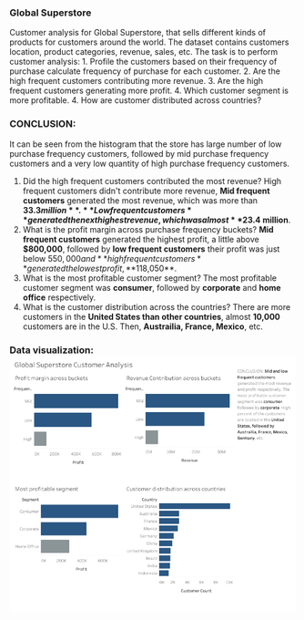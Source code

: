 ### Global Superstore
Customer analysis for Global Superstore, that sells different kinds of products for customers around the world. The dataset contains customers location, product categories, revenue, sales, etc. 
The task is to perform customer analysis: 1. Profile the customers based on their frequency of purchase calculate frequency of purchase for each customer. 2. Are the high frequent customers
contributing more revenue. 3. Are the high frequent customers generating more profit. 4. Which customer segment is more profitable. 4. How are customer distributed across countries? 

### CONCLUSION: 
It can be seen from the histogram that the store has large number of low purchase frequency customers, followed by mid purchase frequency customers
and a very low quantity of high purchase frequency customers. 

1. Did the high frequent customers contributed the most revenue?
High frequent customers didn't contribute more revenue, **Mid frequent customers** generated the most revenue, which was more than 
**$33.3 million**. **Low frequent customers** generated the next highest revenue, which was almost **$23.4 million**. 
2. What is the profit margin across purchase frequency buckets?
**Mid frequent customers** generated the highest profit, a little above **$800,000**, followed by **low frequent customers** their profit was just below 
$550,000 and **high frequent customers** generated the lowest profit, **$118,050**.
3. What is the most profitable customer segment?
The most profitable customer segment was **consumer**, followed by **corporate** and **home office** respectively.
4. What is the customer distribution across the countries?
There are more customers in the **United States than other countries**, almost **10,000** customers are in the U.S. Then, **Austrailia, France, Mexico**, etc.


### Data visualization: ![Global Superstore](https://github.com/Bhikey1/Global-Superstore/blob/main/Global%20Superstore.png)
